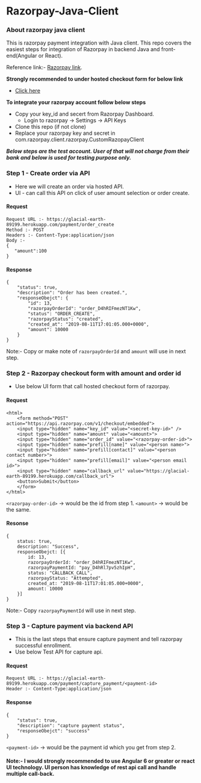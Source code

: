 # Razorpay-Java-Client

### About razorpay java client
This is razorpay payment integration with Java client.
This repo covers the easiest steps for integration of Razorpay in backend Java and front-end(Angular or React).

Reference link:- [Razorpay link](https://docs.razorpay.com/docs).

**Strongly recommended to under hosted checkout form for below link**
- [Click here](https://razorpay.com/docs/payment-gateway/web-integration/hosted/)

**To integrate your razorpay account follow below steps**

- Copy your key_id and secert from Razorpay Dashboard.
   - Login to razorpay -> Settings -> API Keys
- Clone this repo (if not clone)
- Replace your razorpay key and secret in com.razorpay.client.razorpay.CustomRazopayClient

**_Below steps are the test account. User of that will not charge from their bank and below is used for testing purpose only._**

### Step 1 - Create order via API
- Here we will create an order via hosted API.
- UI - can call this API on click of user amount selection or order create.

#### Request
```
Request URL :- https://glacial-earth-89199.herokuapp.com/payment/order_create
Method :- POST
Headers :- Content-Type:application/json
Body :-
{
   "amount":100
}
```

#### Response
```
{
    "status": true,
    "description": "Order has been created.",
    "responseObejct": {
        "id": 13,
        "razorpayOrderId": "order_D4hRIFmezNT1Kw",
        "status": "ORDER_CREATE",
        "razorpayStatus": "created",
        "created_at": "2019-08-11T17:01:05.000+0000",
        "amount": 10000
    }
}
```
Note:- Copy or make note of `razorpayOrderId` and `amount` will use in next step.


### Step 2 - Razorpay checkout form with amount and order id
- Use below UI form that call hosted checkout form of razorpay.
#### Request
```
<html>
    <form method="POST" action="https://api.razorpay.com/v1/checkout/embedded">
    <input type="hidden" name="key_id" value="<secret-key-id>" />
    <input type="hidden" name="amount" value="<amount>">
    <input type="hidden" name="order_id" value="<razorpay-order-id>">
    <input type="hidden" name="prefill[name]" value="<person name>">
    <input type="hidden" name="prefill[contact]" value="<person contact number>">
    <input type="hidden" name="prefill[email]" value="<person email id>">
    <input type="hidden" name="callback_url" value="https://glacial-earth-89199.herokuapp.com/callback_url">
    <button>Submit</button>
    </form>
</html>
```
`<razorpay-order-id>` -> would be the id from step 1.
`<amount>` -> would be the same.

#### Resonse
````
{
	status: true,
	description: "Success",
	responseObejct: [{
		id: 13,
		razorpayOrderId: "order_D4hRIFmezNT1Kw",
		razorpayPaymentId: "pay_D4hRl7pv5zhIpH",
		status: "CALLBACK_CALL",
		razorpayStatus: "Attempted",
		created_at: "2019-08-11T17:01:05.000+0000",
		amount: 10000
	}]
}
````
Note:- Copy `razorpayPaymentId` will use in next step.

### Step 3 - Capture payment via backend API

- This is the last steps that ensure capture payment and tell razorpay successful enrollment.
- Use below Test API for capture api.
#### Request
````
Request URL :- https://glacial-earth-89199.herokuapp.com/payment/capture_payment/<payment-id>
Header :- Content-Type:application/json
````
#### Response
````
{
    "status": true,
    "description": "capture payment status",
    "responseObejct": "success"
}
````
`<payment-id>` -> would be the payment id which you get from step 2.

#### Note:- I would strongly recommended to use Angular 6 or greater or react UI technology. UI person has knowledge of rest api call and handle multiple call-back.

